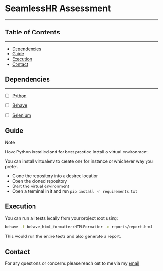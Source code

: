# SeamlessHR Assessment

---


## Table of Contents

---


- [Dependencies](#dependencies)
- [Guide](#guide)
- [Execution](#execution)
- [Contact](#contact)

## Dependencies

---
- [ ] [Python](https://www.python.org/downloads/)
- [ ] [Behave](https://pypi.org/project/behave/)
- [ ] [Selenium](https://pypi.org/project/selenium/)


## Guide

> [!NOTE]
> 
> Have Python installed and for best practice install a virtual environment.
> 
> You can install virtualenv to create one for instance or whichever way you prefer.



- Clone the repository into a desired location
- Open the cloned repository
- Start the virtual environment
- Open a terminal in it and run `pip install -r requirements.txt`

## Execution

You can run all tests locally from your project root using:

```bash
behave -f behave_html_formatter:HTMLFormatter -o reports/report.html
```
This would run the entire tests and also generate  a report. 

## Contact

For any questions or concerns please reach out to me via my [email](mailto:bhadmusademola.1@gmail.com)